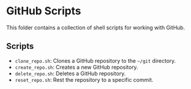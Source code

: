 # GitHub Scripts

This folder contains a collection of shell scripts for working with GitHub.

## Scripts

- `clone_repo.sh`: Clones a GitHub repository to the `~/git` directory.
- `create_repo.sh`: Creates a new GitHub repository.
- `delete_repo.sh`: Deletes a GitHub repository.
- `reset_repo.sh`: Rest the repository to a specific commit.
